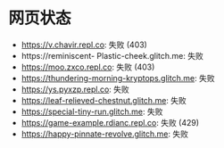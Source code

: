 # 网页状态
- https://v.chavir.repl.co: 失败 (403)
- https://reminiscent- Plastic-cheek.glitch.me: 失败
- https://moo.zxco.repl.co: 失败 (403)
- https://thundering-morning-kryptops.glitch.me: 失败
- https://ys.pyxzp.repl.co: 失败
- https://leaf-relieved-chestnut.glitch.me: 失败
- https://special-tiny-run.glitch.me: 失败
- https://game-example.rdianc.repl.co: 失败 (429)
- https://happy-pinnate-revolve.glitch.me: 失败
